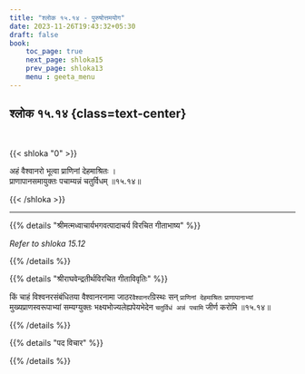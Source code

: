 ```yaml
---
title: "श्लोक १५.१४ - पुरुषोत्तमयोग"
date: 2023-11-26T19:43:32+05:30
draft: false
book:
    toc_page: true
    next_page: shloka15
    prev_page: shloka13
    menu : geeta_menu
---
```




## श्लोक १५.१४ {class=text-center}

<br/>

{{< shloka  "0"  >}}

अहं वैश्वानरो भूत्वा प्राणिनां देहमाश्रितः ।  
प्राणापानसमायुक्तः पचाम्यन्नं चतुर्विधम् ॥१५.१४॥

{{< /shloka >}}

---


{{% details "श्रीमत्मध्वाचार्यभगवत्पादाचर्य विरचित  गीताभाष्य" %}}

*Refer to  shloka 15.12*

{{% /details %}}



{{% details "श्रीराघवेन्द्रतीर्थविरचित गीताविवृतिः" %}}

किं चाहं विश्वनरसंबंधितया वैश्वानरनामा 
जाठर`वैश्वानर`ग्रिस्थः सन्‌
`प्राणिनां देहमाश्रितः` `प्राणापानाभ्यां` 
मुख्यप्राणस्वरूपाभ्यां सम्यग्युक्तः
भक्ष्यभोज्यलेह्यपेयभेदेन `चतुर्विधं अन्नं पचामि` 
जीर्ण करोमि ॥१५.१४॥

{{% /details %}}



{{% details "पद विचार" %}}


{{% /details %}}
